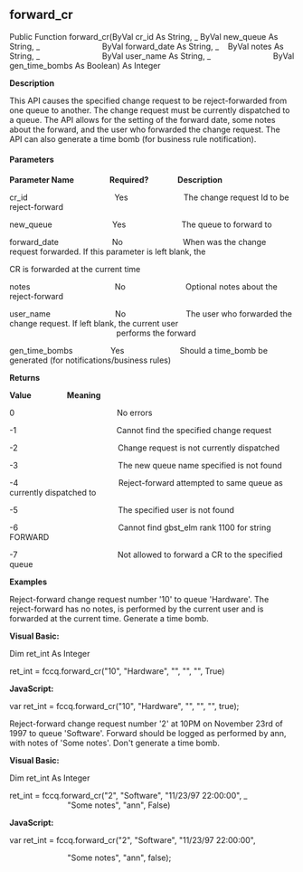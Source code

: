 forward_cr
----------

Public Function forward_cr(ByVal cr_id As String, _
						   ByVal new_queue As String, _
                           ByVal forward_date As String, _
						   ByVal notes As String, _
                           ByVal user_name As String, _
                           ByVal gen_time_bombs As Boolean) As Integer

**Description**

This API causes the specified change request to be reject-forwarded from one queue to another. The change request must be currently dispatched to a queue. The API allows for the setting of the forward date, some notes about the forward, and the user who forwarded the change request. The API can also generate a time bomb (for business rule notification).

#### Parameters
**Parameter Name**                **Required?**             **Description**

cr_id                                       Yes                         The change request Id to be reject-forward

new_queue                           Yes                         The queue to forward to

forward_date                        No                           When was the change request forwarded. If this parameter is left blank, the

CR is forwarded at the current time

notes                                      No                           Optional notes about the reject-forward

user_name                             No                           The user who forwarded the change request. If left blank, the current user                                                                              performs the forward

gen_time_bombs                 Yes                         Should a time_bomb be generated (for notifications/business rules)

**Returns**

**Value**                **Meaning**

0                                              No errors

-1                                             Cannot find the specified change request

-2                                             Change request is not currently dispatched

-3                                             The new queue name specified is not found

-4                                             Reject-forward attempted to same queue as currently dispatched to

-5                                             The specified user is not found

-6                                             Cannot find gbst_elm rank 1100 for string FORWARD

-7                                             Not allowed to forward a CR to the specified queue

**Examples**

 Reject-forward change request number '10' to queue 'Hardware'. The reject-forward has no notes, is performed by the current user and is forwarded at the current time. Generate a time bomb.

**Visual Basic:**

Dim ret_int As Integer

ret_int = fccq.forward_cr("10", "Hardware", "", "", "", True)

**JavaScript:**

var ret_int = fccq.forward_cr("10", "Hardware", "", "", "", true);

 Reject-forward change request number '2' at 10PM on November 23rd of 1997 to queue 'Software'. Forward should be logged as performed by ann, with notes of 'Some notes'. Don't generate a time bomb.

**Visual Basic:**

Dim ret_int As Integer

ret_int = fccq.forward_cr("2", "Software", "11/23/97 22:00:00", _
                          "Some notes", "ann", False)

**JavaScript:**

var ret_int = fccq.forward_cr("2", "Software", "11/23/97 22:00:00",

                          "Some notes", "ann", false);